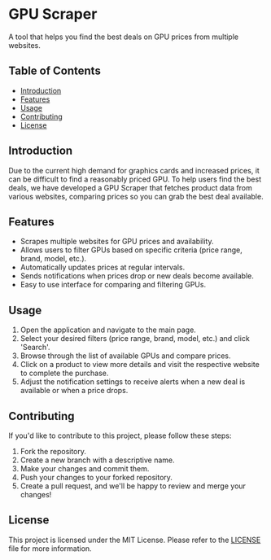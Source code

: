 # GPU Scraper
A tool that helps you find the best deals on GPU prices from multiple websites.
## Table of Contents
- [Introduction](#introduction)
- [Features](#features)
- [Usage](#usage)
- [Contributing](#contributing)
- [License](#license)
## Introduction
Due to the current high demand for graphics cards and increased prices, it can be difficult to find a reasonably priced GPU. To help users find the best deals, we have developed a GPU Scraper that fetches product data from various websites, comparing prices so you can grab the best deal available.
## Features
- Scrapes multiple websites for GPU prices and availability.
- Allows users to filter GPUs based on specific criteria (price range, brand, model, etc.).
- Automatically updates prices at regular intervals.
- Sends notifications when prices drop or new deals become available.
- Easy to use interface for comparing and filtering GPUs.
## Usage
1. Open the application and navigate to the main page.
2. Select your desired filters (price range, brand, model, etc.) and click 'Search'.
3. Browse through the list of available GPUs and compare prices.
4. Click on a product to view more details and visit the respective website to complete the purchase.
5. Adjust the notification settings to receive alerts when a new deal is available or when a price drops.
## Contributing
If you'd like to contribute to this project, please follow these steps:
1. Fork the repository.
2. Create a new branch with a descriptive name.
3. Make your changes and commit them.
4. Push your changes to your forked repository.
5. Create a pull request, and we'll be happy to review and merge your changes!
## License
This project is licensed under the MIT License. Please refer to the [LICENSE](LICENSE) file for more information.